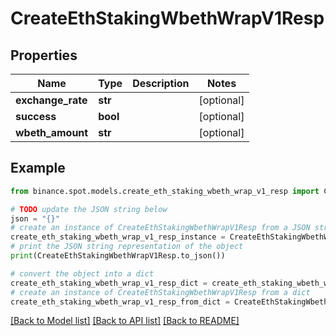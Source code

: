 # CreateEthStakingWbethWrapV1Resp


## Properties

Name | Type | Description | Notes
------------ | ------------- | ------------- | -------------
**exchange_rate** | **str** |  | [optional] 
**success** | **bool** |  | [optional] 
**wbeth_amount** | **str** |  | [optional] 

## Example

```python
from binance.spot.models.create_eth_staking_wbeth_wrap_v1_resp import CreateEthStakingWbethWrapV1Resp

# TODO update the JSON string below
json = "{}"
# create an instance of CreateEthStakingWbethWrapV1Resp from a JSON string
create_eth_staking_wbeth_wrap_v1_resp_instance = CreateEthStakingWbethWrapV1Resp.from_json(json)
# print the JSON string representation of the object
print(CreateEthStakingWbethWrapV1Resp.to_json())

# convert the object into a dict
create_eth_staking_wbeth_wrap_v1_resp_dict = create_eth_staking_wbeth_wrap_v1_resp_instance.to_dict()
# create an instance of CreateEthStakingWbethWrapV1Resp from a dict
create_eth_staking_wbeth_wrap_v1_resp_from_dict = CreateEthStakingWbethWrapV1Resp.from_dict(create_eth_staking_wbeth_wrap_v1_resp_dict)
```
[[Back to Model list]](../README.md#documentation-for-models) [[Back to API list]](../README.md#documentation-for-api-endpoints) [[Back to README]](../README.md)


